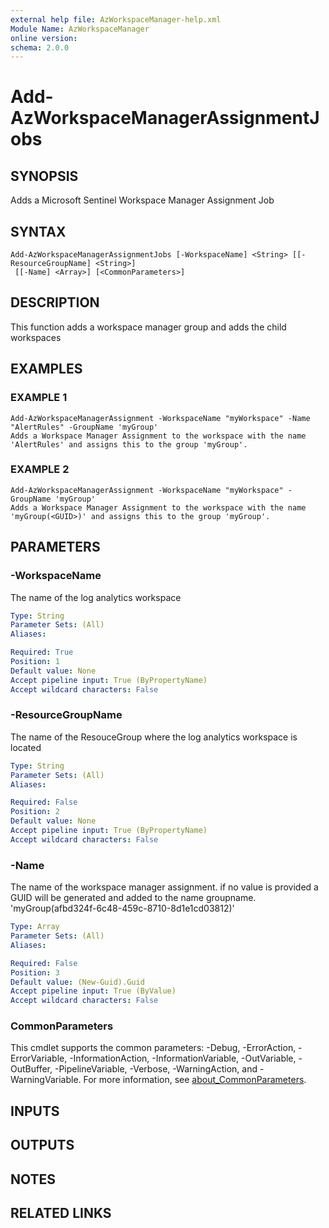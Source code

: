 ```yaml
---
external help file: AzWorkspaceManager-help.xml
Module Name: AzWorkspaceManager
online version:
schema: 2.0.0
---
```


# Add-AzWorkspaceManagerAssignmentJobs

## SYNOPSIS
Adds a Microsoft Sentinel Workspace Manager Assignment Job

## SYNTAX

```
Add-AzWorkspaceManagerAssignmentJobs [-WorkspaceName] <String> [[-ResourceGroupName] <String>]
 [[-Name] <Array>] [<CommonParameters>]
```

## DESCRIPTION
This function adds a workspace manager group and adds the child workspaces

## EXAMPLES

### EXAMPLE 1
```
Add-AzWorkspaceManagerAssignment -WorkspaceName "myWorkspace" -Name "AlertRules" -GroupName 'myGroup'
Adds a Workspace Manager Assignment to the workspace with the name 'AlertRules' and assigns this to the group 'myGroup'.
```

### EXAMPLE 2
```
Add-AzWorkspaceManagerAssignment -WorkspaceName "myWorkspace" -GroupName 'myGroup'
Adds a Workspace Manager Assignment to the workspace with the name 'myGroup(<GUID>)' and assigns this to the group 'myGroup'.
```

## PARAMETERS

### -WorkspaceName
The name of the log analytics workspace

```yaml
Type: String
Parameter Sets: (All)
Aliases:

Required: True
Position: 1
Default value: None
Accept pipeline input: True (ByPropertyName)
Accept wildcard characters: False
```

### -ResourceGroupName
The name of the ResouceGroup where the log analytics workspace is located

```yaml
Type: String
Parameter Sets: (All)
Aliases:

Required: False
Position: 2
Default value: None
Accept pipeline input: True (ByPropertyName)
Accept wildcard characters: False
```

### -Name
The name of the workspace manager assignment.
if no value is provided a GUID will be generated and added to the name groupname.
'myGroup(afbd324f-6c48-459c-8710-8d1e1cd03812)'

```yaml
Type: Array
Parameter Sets: (All)
Aliases:

Required: False
Position: 3
Default value: (New-Guid).Guid
Accept pipeline input: True (ByValue)
Accept wildcard characters: False
```

### CommonParameters
This cmdlet supports the common parameters: -Debug, -ErrorAction, -ErrorVariable, -InformationAction, -InformationVariable, -OutVariable, -OutBuffer, -PipelineVariable, -Verbose, -WarningAction, and -WarningVariable. For more information, see [about_CommonParameters](http://go.microsoft.com/fwlink/?LinkID=113216).

## INPUTS

## OUTPUTS

## NOTES

## RELATED LINKS
